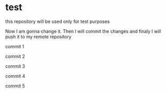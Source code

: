 # test
this repository will be used only for test purposes

Now I am gonna change it. Then I will commit the changes 
and finaly I will push it to my remote repository

commit 1

commit 2

commit 3 

commit 4

commit 5